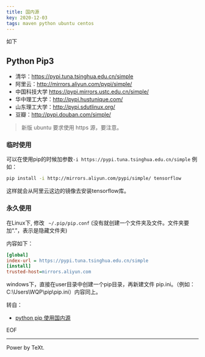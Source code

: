 ```yaml
---
title: 国内源
key: 2020-12-03
tags: maven python ubuntu centos
---
```


如下

<!--more-->

## Python Pip3



- 清华：https://pypi.tuna.tsinghua.edu.cn/simple
- 阿里云：http://mirrors.aliyun.com/pypi/simple/
- 中国科技大学 https://pypi.mirrors.ustc.edu.cn/simple/
- 华中理工大学：http://pypi.hustunique.com/
- 山东理工大学：http://pypi.sdutlinux.org/
- 豆瓣：http://pypi.douban.com/simple/



> 新版 ubuntu 要求使用 https 源，要注意。

### 临时使用

可以在使用pip的时候加参数`-i https://pypi.tuna.tsinghua.edu.cn/simple`
例如：

```bash
pip install -i http://mirrors.aliyun.com/pypi/simple/ tensorflow
```

这样就会从阿里云这边的镜像去安装tensorflow库。

### 永久使用

在Linux下, 修改 ` ~/.pip/pip.conf` (没有就创建一个文件夹及文件。文件夹要加“.”，表示是隐藏文件夹)

内容如下：

```ini
[global]
index-url = https://pypi.tuna.tsinghua.edu.cn/simple
[install]
trusted-host=mirrors.aliyun.com
```



windows下，直接在user目录中创建一个pip目录，再新建文件 pip.ini。（例如：C:\Users\WQP\pip\pip.ini）内容同上。





转自：

- [python pip 使用国内源](https://www.jianshu.com/p/dfbb90995a2c)

EOF

---

Power by TeXt.
